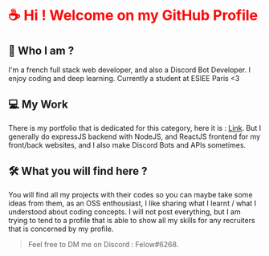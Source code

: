 
<body>
  
  <h1 style="color: red;">☕️ Hi ! Welcome on my GitHub Profile </h1>

<h2>🍻 Who I am ? </h2>

<p> I'm a french full stack web developer, and also a Discord Bot Developer. I enjoy coding and deep learning. Currently a student at ESIEE Paris <3</p>

<h2>💻 My Work </h2>

<p>There is my portfolio that is dedicated for this category, here it is : <a href="https://zedroff.engineer/" target="_blank">Link</a>. But I generally do expressJS backend with NodeJS, and ReactJS frontend for my front/back websites, and I also make Discord Bots and APIs sometimes.</p>

<h2>🛠 What you will find here ? </h2>

<p> You will find all my projects with their codes so you can maybe take some ideas from them, as an OSS enthousiast, I like sharing what I learnt / what I understood about coding concepts. I will not post everything, but I am trying to tend to a profile that is able to show all my skills for any recruiters that is concerned by my profile.</p>

<blockquote>Feel free to DM me on Discord : Felow#6268.</blockquote>
</body>
